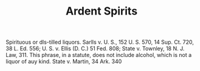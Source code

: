 ---
title: Ardent Spirits
letter: A
permalink: "/definitions/ardent-spirits.html"
body: Spirituous or dls-tilled liquors. Sarlls v. U. S., 152 U. S. 570, 14 Sup. Ct.
  720, 38 L. Ed. 556; U. S. v. Ellis (D. C.) 51 Fed. 808; State v. Townley, 18 N.
  J. Law, 311. This phrase, in a statute, does not include alcohol, which is not a
  liquor of auy kind. State v. Martin, 34 Ark. 340
published_at: '2018-07-07'
layout: post
---